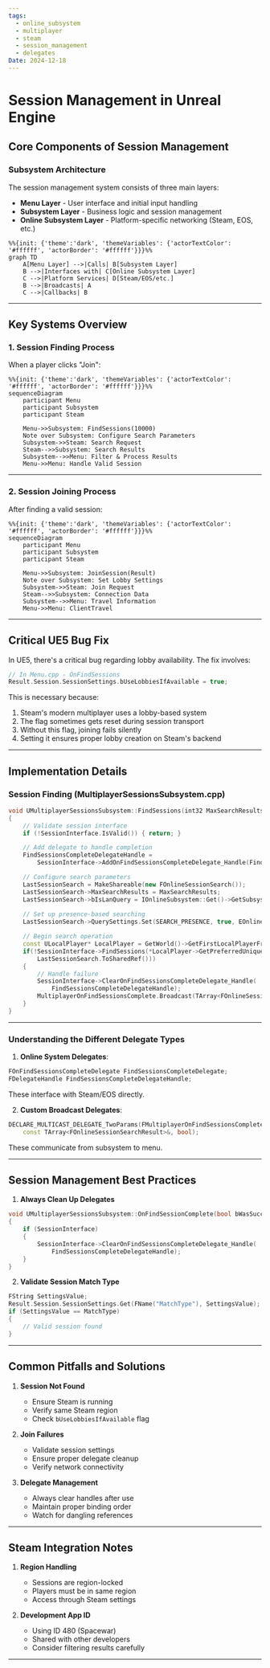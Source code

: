 ```yaml
---
tags:
  - online_subsystem
  - multiplayer
  - steam
  - session_management
  - delegates
Date: 2024-12-18
---
```

# Session Management in Unreal Engine

## Core Components of Session Management

### Subsystem Architecture
The session management system consists of three main layers:
- **Menu Layer** - User interface and initial input handling
- **Subsystem Layer** - Business logic and session management
- **Online Subsystem Layer** - Platform-specific networking (Steam, EOS, etc.)

```mermaid
%%{init: {'theme':'dark', 'themeVariables': {'actorTextColor': '#ffffff', 'actorBorder': '#ffffff'}}}%%
graph TD
    A[Menu Layer] -->|Calls| B[Subsystem Layer]
    B -->|Interfaces with| C[Online Subsystem Layer]
    C -->|Platform Services| D[Steam/EOS/etc.]
    B -->|Broadcasts| A
    C -->|Callbacks| B
```

---

## Key Systems Overview

### 1. Session Finding Process

When a player clicks "Join":
```mermaid
%%{init: {'theme':'dark', 'themeVariables': {'actorTextColor': '#ffffff', 'actorBorder': '#ffffff'}}}%%
sequenceDiagram
    participant Menu
    participant Subsystem
    participant Steam
    
    Menu->>Subsystem: FindSessions(10000)
    Note over Subsystem: Configure Search Parameters
    Subsystem->>Steam: Search Request
    Steam-->>Subsystem: Search Results
    Subsystem-->>Menu: Filter & Process Results
    Menu->>Menu: Handle Valid Session
```

---

### 2. Session Joining Process

After finding a valid session:
```mermaid
%%{init: {'theme':'dark', 'themeVariables': {'actorTextColor': '#ffffff', 'actorBorder': '#ffffff'}}}%%
sequenceDiagram
    participant Menu
    participant Subsystem
    participant Steam
    
    Menu->>Subsystem: JoinSession(Result)
    Note over Subsystem: Set Lobby Settings
    Subsystem->>Steam: Join Request
    Steam-->>Subsystem: Connection Data
    Subsystem-->>Menu: Travel Information
    Menu->>Menu: ClientTravel
```

---

## Critical UE5 Bug Fix

In UE5, there's a critical bug regarding lobby availability. The fix involves:

```cpp
// In Menu.cpp - OnFindSessions
Result.Session.SessionSettings.bUseLobbiesIfAvailable = true;
```

This is necessary because:
1. Steam's modern multiplayer uses a lobby-based system
2. The flag sometimes gets reset during session transport
3. Without this flag, joining fails silently
4. Setting it ensures proper lobby creation on Steam's backend

---

## Implementation Details

### Session Finding (MultiplayerSessionsSubsystem.cpp)
```cpp
void UMultiplayerSessionsSubsystem::FindSessions(int32 MaxSearchResults)
{
    // Validate session interface
    if (!SessionInterface.IsValid()) { return; }

    // Add delegate to handle completion
    FindSessionsCompleteDelegateHandle = 
        SessionInterface->AddOnFindSessionsCompleteDelegate_Handle(FindSessionsCompleteDelegate);

    // Configure search parameters
    LastSessionSearch = MakeShareable(new FOnlineSessionSearch());
    LastSessionSearch->MaxSearchResults = MaxSearchResults;
    LastSessionSearch->bIsLanQuery = IOnlineSubsystem::Get()->GetSubsystemName() == "NULL" ? true : false;
    
    // Set up presence-based searching
    LastSessionSearch->QuerySettings.Set(SEARCH_PRESENCE, true, EOnlineComparisonOp::Equals);

    // Begin search operation
    const ULocalPlayer* LocalPlayer = GetWorld()->GetFirstLocalPlayerFromController();
    if(!SessionInterface->FindSessions(*LocalPlayer->GetPreferredUniqueNetId(), 
        LastSessionSearch.ToSharedRef()))
    {
        // Handle failure
        SessionInterface->ClearOnFindSessionsCompleteDelegate_Handle(
            FindSessionsCompleteDelegateHandle);
        MultiplayerOnFindSessionsComplete.Broadcast(TArray<FOnlineSessionSearchResult>(), false);
    }
}
```
---

### Understanding the Different Delegate Types

1. **Online System Delegates**:
```cpp
FOnFindSessionsCompleteDelegate FindSessionsCompleteDelegate;
FDelegateHandle FindSessionsCompleteDelegateHandle;
```
These interface with Steam/EOS directly.

2. **Custom Broadcast Delegates**:
```cpp
DECLARE_MULTICAST_DELEGATE_TwoParams(FMultiplayerOnFindSessionsComplete, 
    const TArray<FOnlineSessionSearchResult>&, bool);
```
These communicate from subsystem to menu.

---

## Session Management Best Practices

1. **Always Clean Up Delegates**
```cpp
void UMultiplayerSessionsSubsystem::OnFindSessionComplete(bool bWasSuccessful)
{
    if (SessionInterface)
    {
        SessionInterface->ClearOnFindSessionsCompleteDelegate_Handle(
            FindSessionsCompleteDelegateHandle);
    }
}
```

2. **Validate Session Match Type**
```cpp
FString SettingsValue;
Result.Session.SessionSettings.Get(FName("MatchType"), SettingsValue);
if (SettingsValue == MatchType)
{
    // Valid session found
}
```
---

## Common Pitfalls and Solutions

1. **Session Not Found**
   - Ensure Steam is running
   - Verify same Steam region
   - Check `bUseLobbiesIfAvailable` flag

2. **Join Failures**
   - Validate session settings
   - Ensure proper delegate cleanup
   - Verify network connectivity

3. **Delegate Management**
   - Always clear handles after use
   - Maintain proper binding order
   - Watch for dangling references

---

## Steam Integration Notes

1. **Region Handling**
   - Sessions are region-locked
   - Players must be in same region
   - Access through Steam settings

2. **Development App ID**
   - Using ID 480 (Spacewar)
   - Shared with other developers
   - Consider filtering results carefully

---
